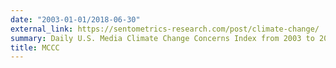 ```yaml
---
date: "2003-01-01/2018-06-30"
external_link: https://sentometrics-research.com/post/climate-change/
summary: Daily U.S. Media Climate Change Concerns Index from 2003 to 2018.
title: MCCC
---
```

